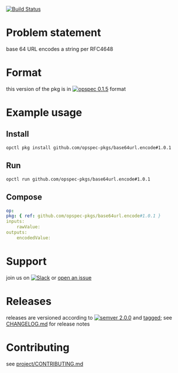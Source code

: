 [![Build Status](https://travis-ci.org/opspec-pkgs/base64url.encode.svg?branch=master)](https://travis-ci.org/opspec-pkgs/base64url.encode)


# Problem statement

base 64 URL encodes a string per RFC4648

# Format

this version of the pkg is in [![opspec 0.1.5](https://img.shields.io/badge/opspec-0.1.5-brightgreen.svg?colorA=6b6b6b&colorB=fc16be)](https://opspec.io/0.1.5/packages.html) format

# Example usage

## Install

```shell
opctl pkg install github.com/opspec-pkgs/base64url.encode#1.0.1
```

## Run

```
opctl run github.com/opspec-pkgs/base64url.encode#1.0.1
```

## Compose

```yaml
op:
pkg: { ref: github.com/opspec-pkgs/base64url.encode#1.0.1 }
inputs:
    rawValue:
outputs:
    encodedValue:
```

# Support

join us on
[![Slack](https://opspec-slackin.herokuapp.com/badge.svg)](https://opspec-slackin.herokuapp.com/)
or
[open an issue](https://github.com/opspec-pkgs/base64url.encode/issues)

# Releases

releases are versioned according to
[![semver 2.0.0](https://img.shields.io/badge/semver-2.0.0-brightgreen.svg)](http://semver.org/spec/v2.0.0.html)
and [tagged](https://git-scm.com/book/en/v2/Git-Basics-Tagging); see
[CHANGELOG.md](CHANGELOG.md) for release notes

# Contributing

see
[project/CONTRIBUTING.md](https://github.com/opspec-pkgs/project/blob/master/CONTRIBUTING.md)
